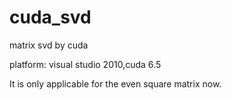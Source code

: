 # cuda_svd

matrix svd by cuda

platform: visual studio 2010,cuda 6.5

It is only applicable for the even square matrix now.
